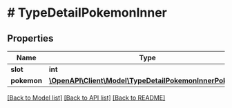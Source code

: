 # # TypeDetailPokemonInner

## Properties

Name | Type | Description | Notes
------------ | ------------- | ------------- | -------------
**slot** | **int** |  | [optional]
**pokemon** | [**\OpenAPI\Client\Model\TypeDetailPokemonInnerPokemon**](TypeDetailPokemonInnerPokemon.md) |  | [optional]

[[Back to Model list]](../../README.md#models) [[Back to API list]](../../README.md#endpoints) [[Back to README]](../../README.md)

